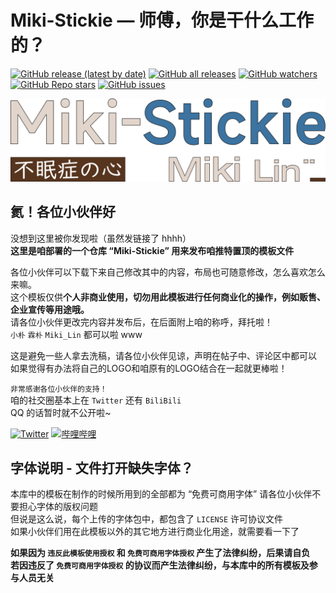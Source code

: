 # Miki-Stickie — 师傅，你是干什么工作的？  
[![GitHub release (latest by date)][versions]][My-Projects]
[![GitHub all releases][Downloads]][My-Projects]
[![GitHub watchers][github-watchers]][watching]
[![GitHub Repo stars][github-r-s]][star]
[![GitHub issues][issues]][miki-stickie-issues]

[![Miki-Stickie][miki-stickie]][Github]
## 氦！各位小伙伴好  
没想到这里被你发现啦（虽然发链接了 hhhh）  
**这里是咱部署的一个仓库 “Miki-Stickie” 用来发布咱推特置顶的模板文件**  

各位小伙伴可以下载下来自己修改其中的内容，布局也可随意修改，怎么喜欢怎么来嘛。  
这个模板仅供**个人非商业使用，切勿用此模板进行任何商业化的操作，例如贩售、企业宣传等用途哦。**  
请各位小伙伴更改完内容并发布后，在后面附上咱的称呼，拜托啦！  
`小朴` `霖朴` `Miki_Lin` 都可以啦 www  
  
这是避免一些人拿去洗稿，请各位小伙伴见谅，声明在帖子中、评论区中都可以  
如果觉得有办法将自己的LOGO和咱原有的LOGO结合在一起就更棒啦！  

`非常感谢各位小伙伴的支持！`  
咱的社交圈基本上在 `Twitter` 还有 `BiliBili`  
QQ 的话暂时就不公开啦~  
   
[![Twitter][twitter]](https://twitter.com/Miki_Lin_CN) [![哔哩哔哩][BiliBili]](https://space.bilibili.com/22974524)
## 字体说明 - 文件打开缺失字体？  
本库中的模板在制作的时候所用到的全部都为 “免费可商用字体” 请各位小伙伴不要担心字体的版权问题  
但说是这么说，每个上传的字体包中，都包含了 `LICENSE` 许可协议文件  
如果小伙伴们用在此模板以外的其它地方进行商业化用途，就需要看一下了  
  
**如果因为 `违反此模板使用授权` 和 `免费可商用字体授权` 产生了法律纠纷，后果请自负**  
**若因违反了 `免费可商用字体授权` 的协议而产生法律纠纷，与本库中的所有模板及参与人员无关**




<!--跳转地址（按顺序）-->
[My-Projects]: https://github.com/MikiLin-wiviw/Miki-Stickie
[watching]: https://github.com/MikiLin-wiviw/Miki-Stickie/watchers
[star]: https://github.com/MikiLin-wiviw/Miki-Stickie/stargazers
[miki-stickie-issues]: https://github.com/MikiLin-wiviw/Miki-Stickie/issues
[Github]: https://github.com/MikiLin-wiviw/Miki-Stickie

<!--URL地址（按顺序）-->
[versions]: https://img.shields.io/github/v/release/MikiLin-wiviw/Miki-Stickie?color=73bd62&logoColor=73bd62&label=Versions&logo=CLion&logoWidth=11
[Downloads]: https://img.shields.io/github/downloads/MikiLin-wiviw/Miki-Stickie/total?label=Downloads&logo=DocuSign
[github-watchers]: https://img.shields.io/github/watchers/MikiLin-wiviw/Miki-Stickie?logo=CodeSandbox&color=critical&logoColor=db664f
[github-r-s]: https://img.shields.io/github/stars/MikiLin-wiviw/Miki-Stickie?logo=CodeSandbox&color=critical&logoColor=db664f
[issues]: https://img.shields.io/github/issues-raw/MikiLin-wiviw/Miki-Stickie?logo=Bitrise
[miki-stickie]: ./data/miki-stickie-logo.svg
[twitter]: https://img.shields.io/badge/dynamic/json?url=https%3A%2F%2Fapi.swo.moe%2Fstats%2Ftwitter%2FMiki_Lin_CN&query=count&color=1da1f2&label=Twitter&labelColor=5d5d5d&logo=twitter&suffix=+Follows&cacheSeconds=3600
[BiliBili]: https://img.shields.io/badge/dynamic/json?url=https%3A%2F%2Fapi.swo.moe%2Fstats%2Fbilibili%2F22974524&query=count&color=00a1d6&label=BiliBili&labelColor=FE7398&logo=Bilibili&suffix=+%E7%B2%89%E4%B8%9D%E6%95%B0&cacheSeconds=3600